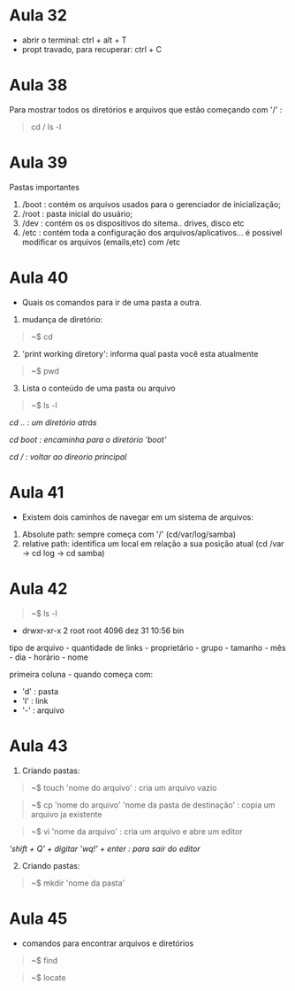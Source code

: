# Aula 32
- abrir o terminal: ctrl + alt + T
- propt travado,  para recuperar: ctrl + C

# Aula 38

Para mostrar todos os diretórios e arquivos que estão começando com '/' :

> cd /
> ls -l

# Aula 39

Pastas importantes
1. /boot : contém os arquivos usados para o gerenciador de inicialização;
2. /root : pasta inicial do usuário;
3. /dev : contém os os dispositivos do sitema.. drives, disco etc
4. /etc : contém toda a configuração dos arquivos/aplicativos... é possivel modificar os arquivos (emails,etc) com /etc

# Aula 40

- Quais os comandos para ir de uma pasta a outra.

1. mudança de diretório:
> ~$ cd
2. 'print working diretory': informa qual pasta você esta atualmente
> ~$ pwd
3. Lista o conteúdo de uma pasta ou arquivo
> ~$ ls -l

_cd .. : um diretório atrás_

_cd boot : encaminha para o diretório 'boot'_

_cd / : voltar ao direorio principal_

# Aula 41

- Existem dois caminhos de navegar em um sistema de arquivos:
1. Absolute path: sempre começa com '/' (cd/var/log/samba)
2. relative path: identifica um local em relação a sua posição atual (cd /var -> cd log -> cd samba)

# Aula 42

> ~$ ls -l

- drwxr-xr-x   2 root root       4096 dez 31 10:56 bin

 tipo de arquivo - quantidade de links - proprietário - grupo - tamanho - mês - dia - horário - nome

primeira coluna - quando começa com:
- 'd' : pasta
- 'l' : link 
- '-' : arquivo

# Aula 43

1. Criando pastas:

> ~$ touch 'nome do arquivo' : cria um arquivo vazio

> ~$ cp 'nome do arquivo' 'nome da pasta de destinação' : copia um arquivo ja existente 

> ~$ vi 'nome da arquivo' : cria um arquivo e abre um editor

_'shift + Q' + digitar 'wq!' + enter : para sair do editor_

2. Criando pastas:

> ~$ mkdir 'nome da pasta'

# Aula 45

- comandos para encontrar arquivos e diretórios

> ~$ find 

> ~$ locate
